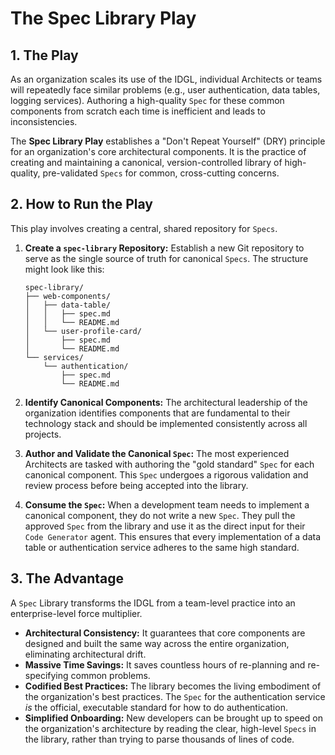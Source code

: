 # The Spec Library Play

## 1. The Play
As an organization scales its use of the IDGL, individual Architects or teams will repeatedly face similar problems (e.g., user authentication, data tables, logging services). Authoring a high-quality `Spec` for these common components from scratch each time is inefficient and leads to inconsistencies.

The **Spec Library Play** establishes a "Don't Repeat Yourself" (DRY) principle for an organization's core architectural components. It is the practice of creating and maintaining a canonical, version-controlled library of high-quality, pre-validated `Specs` for common, cross-cutting concerns.

## 2. How to Run the Play

This play involves creating a central, shared repository for `Specs`.

1.  **Create a `spec-library` Repository:** Establish a new Git repository to serve as the single source of truth for canonical `Specs`. The structure might look like this:
    ```
    spec-library/
    ├── web-components/
    │   ├── data-table/
    │   │   ├── spec.md
    │   │   └── README.md
    │   └── user-profile-card/
    │       ├── spec.md
    │       └── README.md
    └── services/
        └── authentication/
            ├── spec.md
            └── README.md
    ```

2.  **Identify Canonical Components:** The architectural leadership of the organization identifies components that are fundamental to their technology stack and should be implemented consistently across all projects.

3.  **Author and Validate the Canonical `Spec`:** The most experienced Architects are tasked with authoring the "gold standard" `Spec` for each canonical component. This `Spec` undergoes a rigorous validation and review process before being accepted into the library.

4.  **Consume the `Spec`:** When a development team needs to implement a canonical component, they do not write a new `Spec`. They pull the approved `Spec` from the library and use it as the direct input for their `Code Generator` agent. This ensures that every implementation of a data table or authentication service adheres to the same high standard.

## 3. The Advantage
A `Spec` Library transforms the IDGL from a team-level practice into an enterprise-level force multiplier.

*   **Architectural Consistency:** It guarantees that core components are designed and built the same way across the entire organization, eliminating architectural drift.
*   **Massive Time Savings:** It saves countless hours of re-planning and re-specifying common problems.
*   **Codified Best Practices:** The library becomes the living embodiment of the organization's best practices. The `Spec` for the authentication service *is* the official, executable standard for how to do authentication.
*   **Simplified Onboarding:** New developers can be brought up to speed on the organization's architecture by reading the clear, high-level `Specs` in the library, rather than trying to parse thousands of lines of code.
